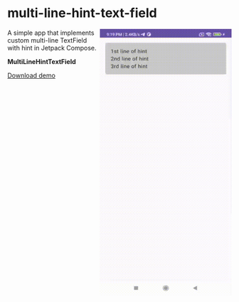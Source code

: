 # multi-line-hint-text-field

<img align="right" width="296" height="600"  src="https://github.com/raheemadamboev/multi-line-hint-text-field/blob/master/banner.gif" />

A simple app that implements custom multi-line TextField with hint in Jetpack Compose.

**MultiLineHintTextField**

<a href="https://github.com/raheemadamboev/multi-line-hint-text-field/blob/master/app-debug.apk">Download demo</a>
